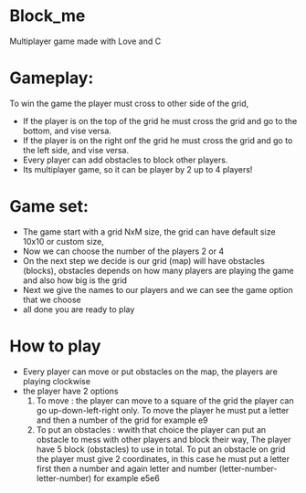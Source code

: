 # Block_me
Multiplayer game made with Love and C


# Gameplay:
To win the game the player must cross to other side of the grid, 
* If the player is on the top of the grid he must cross the grid and go to the bottom, and vise versa. 
* If the player is on the right onf the grid he must cross the grid and go to the left side, and vise versa.
* Every player can add obstacles to block other players.
* Its multiplayer game, so it can be player by 2 up to 4 players!

# Game set:
* The game start with a grid NxM size, the grid can have default size 10x10 or custom size, 
* Now we can choose the number of the players 2 or 4 
* On the next step we decide is our grid (map) will have obstacles (blocks), obstacles depends on how many players are playing the game and also how big is the grid 
* Next we give the names to our players and we can see the game option that we choose
* all done you are ready to play 

# How to play
* Every player can move or put obstacles on the map, the players are playing clockwise 
* the player have 2 options 
  1. To move : the player can move to a square of the grid the player can go up-down-left-right only. To move the player he must put a letter and then a number of the grid
  for example e9
  2. To put an obstacles : wwith that choice the player can put an obstacle to mess with other players and block their way, The player have 5 block (obstacles) to use in total.
  To put an obstacle on grid the player must give 2 coordinates, in this case he must put a letter first then a number and again letter and number (letter-number-letter-number)
  for example e5e6
  
